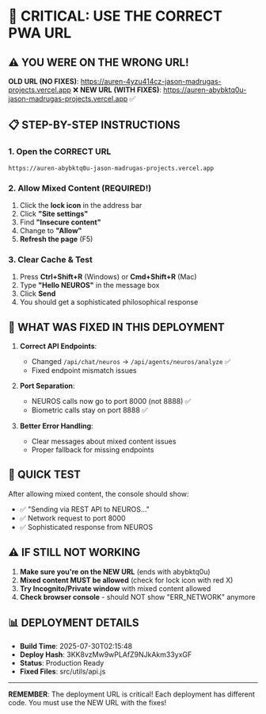 # 🚨 CRITICAL: USE THE CORRECT PWA URL

## ⚠️ YOU WERE ON THE WRONG URL!

**OLD URL (NO FIXES)**: https://auren-4yzu414cz-jason-madrugas-projects.vercel.app ❌
**NEW URL (WITH FIXES)**: https://auren-abybktq0u-jason-madrugas-projects.vercel.app ✅

## 📋 STEP-BY-STEP INSTRUCTIONS

### 1. Open the CORRECT URL
```
https://auren-abybktq0u-jason-madrugas-projects.vercel.app
```

### 2. Allow Mixed Content (REQUIRED!)
1. Click the **lock icon** in the address bar
2. Click **"Site settings"**
3. Find **"Insecure content"**
4. Change to **"Allow"**
5. **Refresh the page** (F5)

### 3. Clear Cache & Test
1. Press **Ctrl+Shift+R** (Windows) or **Cmd+Shift+R** (Mac)
2. Type **"Hello NEUROS"** in the message box
3. Click **Send**
4. You should get a sophisticated philosophical response

## 🔧 WHAT WAS FIXED IN THIS DEPLOYMENT

1. **Correct API Endpoints**:
   - Changed `/api/chat/neuros` → `/api/agents/neuros/analyze` ✅
   - Fixed endpoint mismatch issues

2. **Port Separation**:
   - NEUROS calls now go to port 8000 (not 8888) ✅
   - Biometric calls stay on port 8888 ✅

3. **Better Error Handling**:
   - Clear messages about mixed content issues
   - Proper fallback for missing endpoints

## 🎯 QUICK TEST

After allowing mixed content, the console should show:
- ✅ "Sending via REST API to NEUROS..."
- ✅ Network request to port 8000
- ✅ Sophisticated response from NEUROS

## ⚠️ IF STILL NOT WORKING

1. **Make sure you're on the NEW URL** (ends with abybktq0u)
2. **Mixed content MUST be allowed** (check for lock icon with red X)
3. **Try Incognito/Private window** with mixed content allowed
4. **Check browser console** - should NOT show "ERR_NETWORK" anymore

## 📊 DEPLOYMENT DETAILS

- **Build Time**: 2025-07-30T02:15:48
- **Deploy Hash**: 3KK8vzMw9wPLAfZ9NJkAkm33yxGF
- **Status**: Production Ready
- **Fixed Files**: src/utils/api.js

---

**REMEMBER**: The deployment URL is critical! Each deployment has different code. You must use the NEW URL with the fixes!
